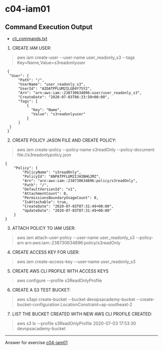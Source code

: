 # c04-iam01

## Command Execution Output
- [cli_commands.txt](cli_commands.txt)

1. CREATE IAM USER: 

  > aws iam create-user --user-name user_readonly_s3 --tags Key=Name,Value=s3readonlyuser 

     {
      "User": {
          "Path": "/",
          "UserName": "user_readonly_s3",
          "UserId": "AIDATPFLUM2ILGD4Y75Y2",
          "Arn": "arn:aws:iam::238730634896:user/user_readonly_s3",
          "CreateDate": "2020-07-03T06:33:50+00:00",
          "Tags": [
              {
                "Key": "Name",
                "Value": "s3readonlyuser"
              }
          ]
      }
     }

2. CREATE POLICY JASON FILE AND CREATE POLICY:

  > aws iam create-policy --policy-name s3readOnly --policy-document file://s3readonlypolicy.json 

    {
        "Policy": {
            "PolicyName": "s3readOnly",
            "PolicyId": "ANPATPFLUM2IJH3BHGJMZ",
            "Arn": "arn:aws:iam::238730634896:policy/s3readOnly",
            "Path": "/",
            "DefaultVersionId": "v1",
            "AttachmentCount": 0,
            "PermissionsBoundaryUsageCount": 0,
            "IsAttachable": true,
            "CreateDate": "2020-07-03T07:31:49+00:00",
            "UpdateDate": "2020-07-03T07:31:49+00:00"
        }
    }

3. ATTACH POLICY TO IAM USER:

  > aws iam attach-user-policy --user-name user_readonly_s3 --policy-arn arn:aws:iam::238730634896:policy/s3readOnly 

4. CREATE ACCESS KEY FOR USER:

  > aws iam create-access-key --user-name user_readonly_s3

5. CREATE AWS CLI PROFILE WITH ACCESS KEYS

  > aws configure --profile s3ReadOnlyProfile


6. CREATE A S3 TEST BUCKET: 

  > aws s3api create-bucket --bucket devopsacademy-bucket --create-bucket-configuration LocationConstraint=ap-southeast-2

7. LIST THE BUCKET CREATED WITH NEW AWS CLI PROFILE CREATED:

  > aws s3 ls --profile s3ReadOnlyProfile
	2020-07-03 17:53:30 devopsacademy-bucket
 
<!-- Don't change anything below this point-->
<!-- Before commiting, remove both commented lines--> 
***
Answer for exercise [c04-iam01](https://github.com/devopsacademyau/academy/blob/4d3701fa0791064e8a5b737acae52c992faaa07e/classes/04class/exercises/c04-iam01/README.md)


